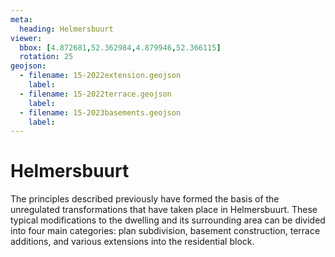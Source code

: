 ```yaml
---
meta:
  heading: Helmersbuurt
viewer:
  bbox: [4.872681,52.362984,4.879946,52.366115]
  rotation: 25
geojson:
  - filename: 15-2022extension.geojson
    label:
  - filename: 15-2022terrace.geojson
    label:
  - filename: 15-2023basements.geojson
    label:
---
```

# Helmersbuurt
The principles described previously have formed the basis of the unregulated transformations that have taken place in Helmersbuurt. These typical modifications to the dwelling and its surrounding area can be divided into four main categories: plan subdivision, basement construction, terrace additions, and various extensions into the residential block.
